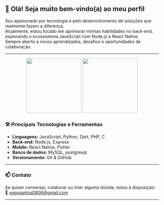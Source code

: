 ## 👋 Olá! Seja muito bem-vindo(a) ao meu perfil

Sou apaixonado por tecnologia e pelo desenvolvimento de soluções que realmente fazem a diferença.  
Atualmente, estou focado em aprimorar minhas habilidades no back-end, explorando o ecossistema JavaScript com Node.js e React Native.  
Sempre aberto a novos aprendizados, desafios e oportunidades de colaboração.

---

<div align="center">
  <img height="180em" src="https://github-readme-stats.vercel.app/api?username=yagoSantos32&show_icons=true&theme=midnight-purple&hide=stars"/>
  <img height="180em" src="https://github-readme-stats.vercel.app/api/top-langs/?username=yagoSantos32&layout=compact&theme=midnight-purple"/>
</div>


### 🛠️ Principais Tecnologias e Ferramentas

- **Linguagens:** JavaScript, Python, Dart, PHP, C  
- **Back-end:** Node.js, Express  
- **Mobile:** React Native, Flutter  
- **Banco de dados:** MySQL, postgresql 
- **Versionamento:** Git & GitHub

---

### 📫 Contato

Se quiser conversar, colaborar ou tiver alguma dúvida, estou à disposição:  
📧 yagosantos0806@gmail.com

---
